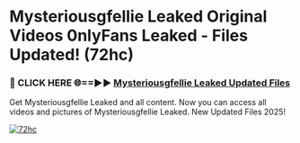 # Mysteriousgfellie Leaked Original Videos 0nlyFans Leaked - Files Updated! (72hc)

<h3>🔴 CLICK HERE 🌐==►► <a href="https://tinyurl.com/x26r9saj" rel="nofollow">Mysteriousgfellie Leaked Updated Files</a></h3>

Get Mysteriousgfellie Leaked and all content. Now you can access all videos and pictures of Mysteriousgfellie Leaked. New Updated Files 2025!

[![72hc](https://i.imgur.com/LkgZPqh.gif)](https://tinyurl.com/x26r9saj)
